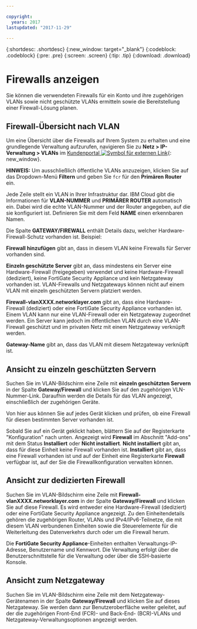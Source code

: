 ```yaml
---

copyright:
  years: 2017
lastupdated: "2017-11-29"

---
```


{:shortdesc: .shortdesc}
{:new_window: target="_blank"}
{:codeblock: .codeblock}
{:pre: .pre}
{:screen: .screen}
{:tip: .tip}
{:download: .download}

# Firewalls anzeigen 

Sie können die verwendeten Firewalls für ein Konto und ihre zugehörigen VLANs sowie nicht geschützte VLANs ermitteln sowie die Bereitstellung einer Firewall-Lösung planen.

## Firewall-Übersicht nach VLAN

Um eine Übersicht über die Firewalls auf Ihrem System zu erhalten und eine grundlegende Verwaltung aufzurufen, navigieren Sie zu **Netz > IP-Verwaltung > VLANs** im [Kundenportal ![Symbol für externen Link](../../icons/launch-glyph.svg "Symbol für externen Link")](https://control.softlayer.com/){: new_window}.

**HINWEIS:** Um ausschließlich öffentliche VLANs anzuzeigen, klicken Sie auf das Dropdown-Menü **Filtern** und geben Sie ``fcr`` für den **Primären Router** ein. 

Jede Zeile stellt ein VLAN in Ihrer Infrastruktur dar.  IBM Cloud gibt die Informationen für **VLAN-NUMMER** und **PRIMÄRER ROUTER** automatisch ein. Dabei wird die echte VLAN-Nummer und der Router angegeben, auf die sie konfiguriert ist. Definieren Sie mit dem Feld **NAME** einen erkennbaren Namen. 

Die Spalte **GATEWAY/FIREWALL** enthält Details dazu, welcher Hardware-Firewall-Schutz vorhanden ist. Beispiel:

**Firewall hinzufügen** gibt an, dass in diesem VLAN keine Firewalls für Server vorhanden sind.

**Einzeln geschützte Server** gibt an, dass mindestens ein Server eine Hardware-Firewall (freigegeben) verwendet und keine Hardware-Firewall (dediziert), keine FortiGate Security Appliance und kein Netzgateway vorhanden ist. VLAN-Firewalls und Netzgateways können nicht auf einem VLAN mit einzeln geschützten Servern platziert werden.

**Firewall-vlanXXXX.networklayer.com** gibt an, dass eine Hardware-Firewall (dediziert) oder eine FortiGate Security Appliance vorhanden ist. Einem VLAN kann nur eine VLAN-Firewall oder ein Netzgateway zugeordnet werden. Ein Server kann jedoch im öffentlichen VLAN durch eine VLAN-Firewall geschützt und im privaten Netz mit einem Netzgateway verknüpft werden.

**Gateway-Name** gibt an, dass das VLAN mit diesem Netzgateway verknüpft ist.

## Ansicht zu einzeln geschützten Servern

Suchen Sie im VLAN-Bildschirm eine Zeile mit **einzeln geschützten Servern** in der Spalte **Gateway/Firewall** und klicken Sie auf den zugehörigen VLN-Nummer-Link. Daraufhin werden die Details für das VLAN angezeigt, einschließlich der zugehörigen Geräte.

Von hier aus können Sie auf jedes Gerät klicken und prüfen, ob eine Firewall für diesen bestimmten Server vorhanden ist.

Sobald Sie auf ein Gerät geklickt haben, blättern Sie auf der Registerkarte "Konfiguration" nach unten. Angezeigt wird **Firewall** im Abschnitt "Add-ons" mit dem Status **Installiert** oder **Nicht installiert**. **Nicht installiert** gibt an, dass für diese Einheit keine Firewall vorhanden ist. **Installiert** gibt an, dass eine Firewall vorhanden ist und auf der Einheit eine Registerkarte **Firewall** verfügbar ist, auf der Sie die Firewallkonfiguration verwalten können.

## Ansicht zur dedizierten Firewall

Suchen Sie im VLAN-Bildschirm eine Zeile mit **Firewall-vlanXXXX.networklayer.com** in der Spalte **Gateway/Firewall** und klicken Sie auf diese Firewall. Es wird entweder eine Hardware-Firewall (dediziert) oder eine FortiGate Security Appliance angezeigt. Zu den Einheitendetails gehören die zugehörigen Router, VLANs und IPv4/IPv6-Teilnetze, die mit diesem VLAN verbundenen Einheiten sowie die Steuerelemente für die Weiterleitung des Datenverkehrs durch oder um die Firewall herum.

Die **FortiGate Security Appliance**-Einheiten enthalten Verwaltungs-IP-Adresse, Benutzername und Kennwort.  Die Verwaltung erfolgt über die Benutzerschnittstelle für die Verwaltung oder über die SSH-basierte Konsole.

## Ansicht zum Netzgateway

Suchen Sie im VLAN-Bildschirm eine Zeile mit dem Netzgateway-Gerätenamen in der Spalte **Gateway/Firewall** und klicken Sie auf dieses Netzgateway. Sie werden dann zur Benutzeroberfläche weiter geleitet, auf der die zugehörigen Front-End (FCR)- und Back-End- (BCR)-VLANs und Netzgateway-Verwaltungsoptionen angezeigt werden.

